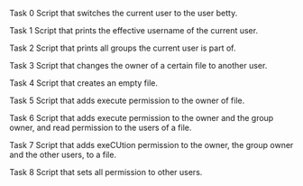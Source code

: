 Task 0
Script that switches the current user to the user betty.

Task 1
Script that prints the effective username of the current user.

Task 2
Script that prints all groups the current user is part of.

Task 3
Script that changes the owner of a certain file to another user.

Task 4
Script that creates an empty file.

Task 5
Script that adds execute permission to the owner of file.

Task 6
Script that adds execute permission to the owner and the group owner, and read permission to the users of a file.

Task 7
Script that adds exeCUtion permission to the owner, the group owner and the other users, to a file.

Task 8
Script that sets all permission to other users.
